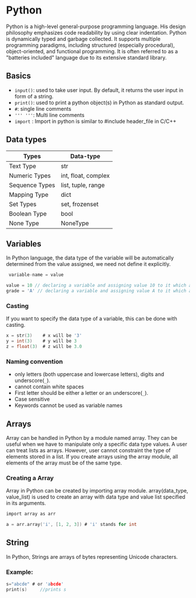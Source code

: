 # Python

Python is a high-level general-purpose programming language. His design philosophy emphasizes code readability by using clear indentation. Python is dynamically typed and garbage collected. It supports multiple programming paradigms, including structured (especially procedural), object-oriented, and functional programming. It is often referred to as a "batteries included" language due to its extensive standard library.
## Basics
* `input()`: used to take user input. By default, it returns the user input in form of a string.
* `print()`: used to print a python object(s) in Python as standard output.
* `#`: single line comments
* `''' '''`: Multi line comments
* `import` : Import in python is similar to #include header_file in C/C++


## Data types

| Types | Data-type|
|----|----|
|Text Type | str |
|Numeric Types | int, float, complex   |
|Sequence Types | list, tuple, range |
|Mapping Type | dict |
|Set Types | set, frozenset |
|Boolean Type | bool |
|None Type | NoneType |


## Variables
In Python language, the data type of the variable will be automatically determined from the value assigned, we need not define it explicitly.
```c
 variable-name = value
```
```c
value = 10 // declaring a variable and assigning value 10 to it which automatically gets stored as int
grade = 'A' // declaring a variable and assigning value A to it which automatically gets stored as string
```
### Casting

If you want to specify the data type of a variable, this can be done with casting.
```c
x = str(3)    # x will be '3'
y = int(3)    # y will be 3
z = float(3)  # z will be 3.0
```

### Naming convention
* only letters (both uppercase and lowercase letters), digits and underscore(`_`).
* cannot contain white spaces
* First letter should be either a letter or an underscore(`_`).
* Case sensitive
* Keywords cannot be used as variable names

## Arrays
Array can be handled in Python by a module named array. They can be useful when we have to manipulate only a specific data type values. A user can treat lists as arrays. However, user cannot constraint the type of elements stored in a list. If you create arrays using the array module, all elements of the array must be of the same type. 
### Creating a Array
Array in Python can be created by importing array module. array(data_type, value_list) is used to create an array with data type and value list specified in its arguments. 
```c
import array as arr

a = arr.array('i', [1, 2, 3]) # 'i' stands for int
```
## String
In Python, Strings are arrays of bytes representing Unicode characters.

### Example:
```c
s="abcde" # or 'abcde'
print(s)     //prints s
```
